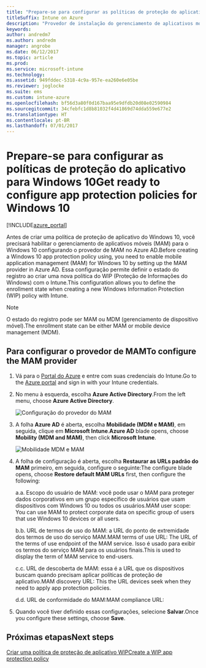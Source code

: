 ```yaml
---
title: "Prepare-se para configurar as políticas de proteção do aplicativo para Windows 10"
titleSuffix: Intune on Azure
description: "Provedor de instalação do gerenciamento de aplicativos móveis (MAM) no Azure AD"
keywords: 
author: andredm7
ms.author: andredm
manager: angrobe
ms.date: 06/12/2017
ms.topic: article
ms.prod: 
ms.service: microsoft-intune
ms.technology: 
ms.assetid: 949fddec-5318-4c9a-957e-ea260e6e05be
ms.reviewer: joglocke
ms.suite: ems
ms.custom: intune-azure
ms.openlocfilehash: bf56d3a80f0d167baa95e9dfdb20d08e02590984
ms.sourcegitcommit: 34cfebfc1d8b81032f4d41869d74dda559e677e2
ms.translationtype: HT
ms.contentlocale: pt-BR
ms.lasthandoff: 07/01/2017
---
```

# <span data-ttu-id="c54f7-103">Prepare-se para configurar as políticas de proteção do aplicativo para Windows 10</span><span class="sxs-lookup"><span data-stu-id="c54f7-103">Get ready to configure app protection policies for Windows 10</span></span>
<a id="get-ready-to-configure-app-protection-policies-for-windows-10" class="xliff"></a>

[!INCLUDE[azure_portal](./includes/azure_portal.md)]

<span data-ttu-id="c54f7-104">Antes de criar uma política de proteção de aplicativo do Windows 10, você precisará habilitar o gerenciamento de aplicativos móveis (MAM) para o Windows 10 configurando o provedor de MAM no Azure AD.</span><span class="sxs-lookup"><span data-stu-id="c54f7-104">Before creating a Windows 10 app protection policy using, you need to enable mobile application management (MAM) for Windows 10 by setting up the MAM provider in Azure AD.</span></span> <span data-ttu-id="c54f7-105">Essa configuração permite definir o estado do registro ao criar uma nova política do WIP (Proteção de Informações do Windows) com o Intune.</span><span class="sxs-lookup"><span data-stu-id="c54f7-105">This configuration allows you to define the enrollment state when creating a new Windows Information Protection (WIP) policy with Intune.</span></span>

> [!NOTE]
> <span data-ttu-id="c54f7-106">O estado do registro pode ser MAM ou MDM (gerenciamento de dispositivo móvel).</span><span class="sxs-lookup"><span data-stu-id="c54f7-106">The enrollment state can be either MAM or mobile device management (MDM).</span></span>

## <span data-ttu-id="c54f7-107">Para configurar o provedor de MAM</span><span class="sxs-lookup"><span data-stu-id="c54f7-107">To configure the MAM provider</span></span>
<a id="to-configure-the-mam-provider" class="xliff"></a>

1.  <span data-ttu-id="c54f7-108">Vá para o [Portal do Azure](https://portal.azure.com/) e entre com suas credenciais do Intune.</span><span class="sxs-lookup"><span data-stu-id="c54f7-108">Go to the [Azure portal](https://portal.azure.com/) and sign in with your Intune credentials.</span></span>

2.  <span data-ttu-id="c54f7-109">No menu à esquerda, escolha **Azure Active Directory**.</span><span class="sxs-lookup"><span data-stu-id="c54f7-109">From the left menu, choose **Azure Active Directory**.</span></span>

    ![Configuração do provedor do MAM](./media/mam-provider-sc-1.png)

3.  <span data-ttu-id="c54f7-111">A folha **Azure AD** é aberta, escolha **Mobilidade (MDM e MAM)**, em seguida, clique em **Microsoft Intune**.</span><span class="sxs-lookup"><span data-stu-id="c54f7-111">**Azure AD** blade opens, choose **Mobility (MDM and MAM)**, then click **Microsoft Intune**.</span></span>

    ![Mobilidade MDM e MAM](./media/mam-provider-sc-1.png)

4.  <span data-ttu-id="c54f7-113">A folha de configuração é aberta, escolha **Restaurar as URLs padrão do MAM** primeiro, em seguida, configure o seguinte:</span><span class="sxs-lookup"><span data-stu-id="c54f7-113">The configure blade opens, choose **Restore default MAM URLs** first, then configure the following:</span></span>

    <span data-ttu-id="c54f7-114">a.</span><span class="sxs-lookup"><span data-stu-id="c54f7-114">a.</span></span>  <span data-ttu-id="c54f7-115">Escopo do usuário de MAM: você pode usar o MAM para proteger dados corporativos em um grupo específico de usuários que usam dispositivos com Windows 10 ou todos os usuários.</span><span class="sxs-lookup"><span data-stu-id="c54f7-115">MAM user scope: You can use MAM to protect corporate data on specific group of users that use Windows 10 devices or all users.</span></span>

    <span data-ttu-id="c54f7-116">b.</span><span class="sxs-lookup"><span data-stu-id="c54f7-116">b.</span></span>  <span data-ttu-id="c54f7-117">URL de termos de uso do MAM: a URL do ponto de extremidade dos termos de uso do serviço MAM.</span><span class="sxs-lookup"><span data-stu-id="c54f7-117">MAM terms of use URL: The URL of the terms of use endpoint of the MAM service.</span></span> <span data-ttu-id="c54f7-118">Isso é usado para exibir os termos do serviço MAM para os usuários finais.</span><span class="sxs-lookup"><span data-stu-id="c54f7-118">This is used to display the term of MAM service to end-users.</span></span>

    <span data-ttu-id="c54f7-119">c.</span><span class="sxs-lookup"><span data-stu-id="c54f7-119">c.</span></span>  <span data-ttu-id="c54f7-120">URL de descoberta de MAM: essa é a URL que os dispositivos buscam quando precisam aplicar políticas de proteção de aplicativo.</span><span class="sxs-lookup"><span data-stu-id="c54f7-120">MAM discovery URL: This the URL devices seek when they need to apply app protection policies.</span></span>

    <span data-ttu-id="c54f7-121">d.</span><span class="sxs-lookup"><span data-stu-id="c54f7-121">d.</span></span>  <span data-ttu-id="c54f7-122">URL de conformidade do MAM:</span><span class="sxs-lookup"><span data-stu-id="c54f7-122">MAM compliance URL:</span></span>

5.  <span data-ttu-id="c54f7-123">Quando você tiver definido essas configurações, selecione **Salvar**.</span><span class="sxs-lookup"><span data-stu-id="c54f7-123">Once you configure these settings, choose **Save**.</span></span>

## <span data-ttu-id="c54f7-124">Próximas etapas</span><span class="sxs-lookup"><span data-stu-id="c54f7-124">Next steps</span></span>
<a id="next-steps" class="xliff"></a>

[<span data-ttu-id="c54f7-125">Criar uma política de proteção de aplicativo WIP</span><span class="sxs-lookup"><span data-stu-id="c54f7-125">Create a WIP app protection policy</span></span>](windows-information-protection-policy-create.md)
